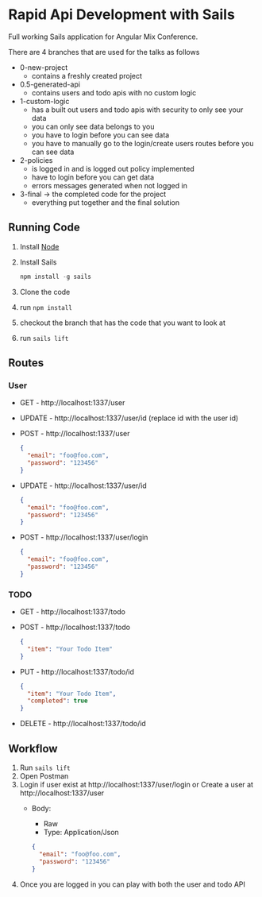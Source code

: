 # Rapid Api Development with Sails

Full working Sails application for Angular Mix Conference.

There are 4 branches that are used for the talks as follows

* 0-new-project
  * contains a freshly created project
* 0.5-generated-api
  * contains users and todo apis with no custom logic
* 1-custom-logic
  * has a built out users and todo apis with security to only see your data
  * you can only see data belongs to you
  * you have to login before you can see data
  * you have to manually go to the login/create users routes before you can see data
* 2-policies
  * is logged in and is logged out policy implemented
  * have to login before you can get data
  * errors messages generated when not logged in
* 3-final -> the completed code for the project
  * everything put together and the final solution

## Running Code

1. Install [Node](httsp://nodejs.org)
1. Install Sails

    ```javascript
    npm install -g sails
    ```

1. Clone the code
1. run `npm install`
1. checkout the branch that has the code that you want to look at
1. run `sails lift`

## Routes

### User

* GET - http://localhost:1337/user
* UPDATE - http://localhost:1337/user/id (replace id with the user id)
* POST - http://localhost:1337/user

    ```json
    {
      "email": "foo@foo.com",
      "password": "123456"
    }
    ```

* UPDATE - http://localhost:1337/user/id

  ```json
  {
    "email": "foo@foo.com",
    "password": "123456"
  }
  ```

* POST - http://localhost:1337/user/login

    ```json
    {
      "email": "foo@foo.com",
      "password": "123456"
    }
    ```

### TODO

* GET - http://localhost:1337/todo
* POST - http://localhost:1337/todo

  ```json
  {
    "item": "Your Todo Item"
  }
  ```

* PUT - http://localhost:1337/todo/id

  ```json
  {
    "item": "Your Todo Item",
    "completed": true
  }
  ```

* DELETE - http://localhost:1337/todo/id

## Workflow

1. Run `sails lift`
1. Open Postman
1. Login if user exist at http://localhost:1337/user/login or Create a user at http://localhost:1337/user
    * Body:
      * Raw
      * Type: Application/Json

      ```json
      {
        "email": "foo@foo.com",
        "password": "123456"
      }
      ```
1. Once you are logged in you can play with both the user and todo API
